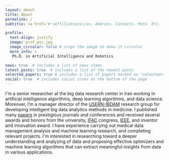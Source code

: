 ```yaml
---
layout: about
title: About
permalink: /
subtitle: <a href='#'>Affiliations</a>. Address. Contacts. Moto. Etc.

profile:
  text-align: justify
  image: prof_pic.jpg
  image_circular: false # crops the image to make it circular
  more_info: >
   Ph.D. in Artificial Intelligence and Robotics

news: true  # includes a list of news items
latest_posts: true  # includes a list of the newest posts
selected_papers: true # includes a list of papers marked as "selected={true}"
social: true  # includes social icons at the bottom of the page
---
```


I'm a senior researcher at the big data research center in Iran working in artificial intelligence algorithms, deep learning algorithms, and data science. Moreover, I’m a manager director of the [USERN-IBDAM](https://usern.tums.ac.ir/Group/Info/IBDAM) research group for developing intelligent big data analytics methods in medicine. I published many [papers](https://scholar.google.com/citations?user=bpZOZWsAAAAJ&hl=en) in prestigious journals and conferences and received several awards and honors from the university, [IFAC](https://www.linkedin.com/feed/update/urn:li:activity:7127866223802929153/) congress, [IEEE](https://www.linkedin.com/feed/update/urn:li:activity:7019722659584163840/), and inventor and innovation award. I have experience carrying out medical data management analysis and machine learning research, and completing relevant projects. I'm interested in researching toward a deeper understanding and analyzing of data and proposing effective optimizers and machine learning algorithms that can extract meaningful insights from data in various applications.
